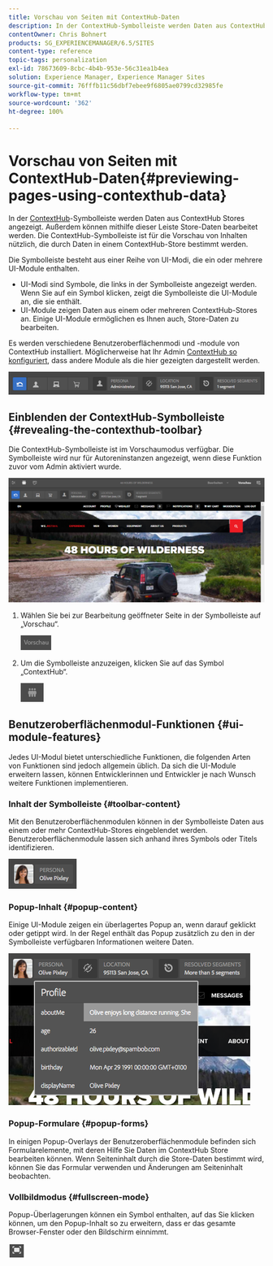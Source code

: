 ```yaml
---
title: Vorschau von Seiten mit ContextHub-Daten
description: In der ContextHub-Symbolleiste werden Daten aus ContextHub Stores angezeigt. Außerdem können Sie mithilfe der Leiste Store-Daten bearbeiten und Inhalte in der Vorschau ansehen.
contentOwner: Chris Bohnert
products: SG_EXPERIENCEMANAGER/6.5/SITES
content-type: reference
topic-tags: personalization
exl-id: 78673609-8cbc-4b4b-953e-56c31ea1b4ea
solution: Experience Manager, Experience Manager Sites
source-git-commit: 76fffb11c56dbf7ebee9f6805ae0799cd32985fe
workflow-type: tm+mt
source-wordcount: '362'
ht-degree: 100%

---
```


# Vorschau von Seiten mit ContextHub-Daten{#previewing-pages-using-contexthub-data}

In der [ContextHub](/help/sites-developing/contexthub.md)-Symbolleiste werden Daten aus ContextHub Stores angezeigt. Außerdem können mithilfe dieser Leiste Store-Daten bearbeitet werden. Die ContextHub-Symbolleiste ist für die Vorschau von Inhalten nützlich, die durch Daten in einem ContextHub-Store bestimmt werden.

Die Symbolleiste besteht aus einer Reihe von UI-Modi, die ein oder mehrere UI-Module enthalten.

* UI-Modi sind Symbole, die links in der Symbolleiste angezeigt werden. Wenn Sie auf ein Symbol klicken, zeigt die Symbolleiste die UI-Module an, die sie enthält.
* UI-Module zeigen Daten aus einem oder mehreren ContextHub-Stores an. Einige UI-Module ermöglichen es Ihnen auch, Store-Daten zu bearbeiten.

Es werden verschiedene Benutzeroberflächenmodi und -module von ContextHub installiert. Möglicherweise hat Ihr Admin [ContextHub so konfiguriert](/help/sites-developing/ch-configuring.md), dass andere Module als die hier gezeigten dargestellt werden.

![screen_shot_2018-03-23at093446](assets/screen_shot_2018-03-23at093446.png)

## Einblenden der ContextHub-Symbolleiste {#revealing-the-contexthub-toolbar}

Die ContextHub-Symbolleiste ist im Vorschaumodus verfügbar. Die Symbolleiste wird nur für Autoreninstanzen angezeigt, wenn diese Funktion zuvor vom Admin aktiviert wurde.

![screen_shot_2018-03-23at093730](assets/screen_shot_2018-03-23at093730.png)

1. Wählen Sie bei zur Bearbeitung geöffneter Seite in der Symbolleiste auf „Vorschau“.

   ![chlimage_1-219](assets/chlimage_1-219.png)

1. Um die Symbolleiste anzuzeigen, klicken Sie auf das Symbol „ContextHub“.

   ![Context-Hub](do-not-localize/screen_shot_2018-03-23at093621.png)

## Benutzeroberflächenmodul-Funktionen {#ui-module-features}

Jedes UI-Modul bietet unterschiedliche Funktionen, die folgenden Arten von Funktionen sind jedoch allgemein üblich. Da sich die UI-Module erweitern lassen, können Entwicklerinnen und Entwickler je nach Wunsch weitere Funktionen implementieren.

### Inhalt der Symbolleiste {#toolbar-content}

Mit den Benutzeroberflächenmodulen können in der Symbolleiste Daten aus einem oder mehr ContextHub-Stores eingeblendet werden. Benutzeroberflächenmodule lassen sich anhand ihres Symbols oder Titels identifizieren.

![screen_shot_2018-03-23at093936](assets/screen_shot_2018-03-23at093936.png)

### Popup-Inhalt {#popup-content}

Einige UI-Module zeigen ein überlagertes Popup an, wenn darauf geklickt oder getippt wird. In der Regel enthält das Popup zusätzlich zu den in der Symbolleiste verfügbaren Informationen weitere Daten.

![screen_shot_2018-03-23at094003](assets/screen_shot_2018-03-23at094003.png)

### Popup-Formulare {#popup-forms}

In einigen Popup-Overlays der Benutzeroberflächenmodule befinden sich Formularelemente, mit deren Hilfe Sie Daten im ContextHub Store bearbeiten können. Wenn Seiteninhalt durch die Store-Daten bestimmt wird, können Sie das Formular verwenden und Änderungen am Seiteninhalt beobachten.

### Vollbildmodus {#fullscreen-mode}

Popup-Überlagerungen können ein Symbol enthalten, auf das Sie klicken können, um den Popup-Inhalt so zu erweitern, dass er das gesamte Browser-Fenster oder den Bildschirm einnimmt.

![Vollbild](do-not-localize/chlimage_1-18.png)
